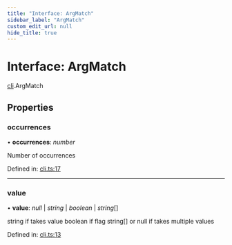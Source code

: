 ```yaml
---
title: "Interface: ArgMatch"
sidebar_label: "ArgMatch"
custom_edit_url: null
hide_title: true
---
```


# Interface: ArgMatch

[cli](../modules/cli.md).ArgMatch

## Properties

### occurrences

• **occurrences**: *number*

Number of occurrences

Defined in: [cli.ts:17](https://github.com/tauri-apps/tauri/blob/850a99a5/tooling/api/src/cli.ts#L17)

___

### value

• **value**: *null* \| *string* \| *boolean* \| *string*[]

string if takes value
boolean if flag
string[] or null if takes multiple values

Defined in: [cli.ts:13](https://github.com/tauri-apps/tauri/blob/850a99a5/tooling/api/src/cli.ts#L13)
